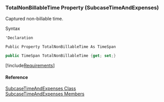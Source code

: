 ﻿### TotalNonBillableTime Property (SubcaseTimeAndExpenses)

Captured non-billable time.

Syntax

```vbnet
'Declaration

Public Property TotalNonBillableTime As TimeSpan
```

```csharp
public TimeSpan TotalNonBillableTime {get; set;}
```

[!include[Requirements](../partials/requirements.md)]

#### Reference

[SubcaseTimeAndExpenses Class](FChoice.Toolkits.Clarify~FChoice.Toolkits.Clarify.Support.SubcaseTimeAndExpenses.md)  
[SubcaseTimeAndExpenses Members](FChoice.Toolkits.Clarify~FChoice.Toolkits.Clarify.Support.SubcaseTimeAndExpenses_members.md)